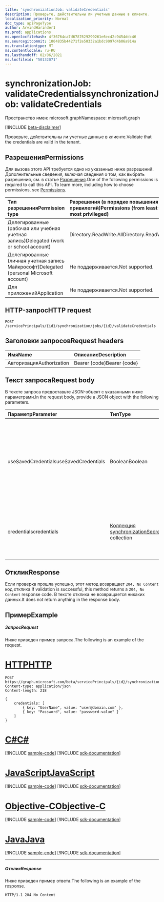 ```yaml
---
title: 'synchronizationJob: validateCredentials'
description: Проверьте, действительны ли учетные данные в клиенте.
localization_priority: Normal
doc_type: apiPageType
author: ArvindHarinder1
ms.prod: applications
ms.openlocfilehash: 4f36764ca7d6787629299261e6ec42c9454ddc46
ms.sourcegitcommit: 1004835b44271f2e50332a1bdc9097d4b06a914a
ms.translationtype: MT
ms.contentlocale: ru-RU
ms.lasthandoff: 02/06/2021
ms.locfileid: "50132071"
---
```

# <a name="synchronizationjob-validatecredentials"></a><span data-ttu-id="c4353-103">synchronizationJob: validateCredentials</span><span class="sxs-lookup"><span data-stu-id="c4353-103">synchronizationJob: validateCredentials</span></span>

<span data-ttu-id="c4353-104">Пространство имен: microsoft.graph</span><span class="sxs-lookup"><span data-stu-id="c4353-104">Namespace: microsoft.graph</span></span>

[!INCLUDE [beta-disclaimer](../../includes/beta-disclaimer.md)]

<span data-ttu-id="c4353-105">Проверьте, действительны ли учетные данные в клиенте.</span><span class="sxs-lookup"><span data-stu-id="c4353-105">Validate that the credentials are valid in the tenant.</span></span>

## <a name="permissions"></a><span data-ttu-id="c4353-106">Разрешения</span><span class="sxs-lookup"><span data-stu-id="c4353-106">Permissions</span></span>
<span data-ttu-id="c4353-p101">Для вызова этого API требуется одно из указанных ниже разрешений. Дополнительные сведения, включая сведения о том, как выбрать разрешения, см. в статье [Разрешения](/graph/permissions-reference).</span><span class="sxs-lookup"><span data-stu-id="c4353-p101">One of the following permissions is required to call this API. To learn more, including how to choose permissions, see [Permissions](/graph/permissions-reference).</span></span>

|<span data-ttu-id="c4353-109">Тип разрешения</span><span class="sxs-lookup"><span data-stu-id="c4353-109">Permission type</span></span>                        | <span data-ttu-id="c4353-110">Разрешения (в порядке повышения привилегий)</span><span class="sxs-lookup"><span data-stu-id="c4353-110">Permissions (from least to most privileged)</span></span>              |
|:--------------------------------------|:---------------------------------------------------------|
|<span data-ttu-id="c4353-111">Делегированные (рабочая или учебная учетная запись)</span><span class="sxs-lookup"><span data-stu-id="c4353-111">Delegated (work or school account)</span></span>     |<span data-ttu-id="c4353-112">Directory.ReadWrite.All</span><span class="sxs-lookup"><span data-stu-id="c4353-112">Directory.ReadWrite.All</span></span>  |
|<span data-ttu-id="c4353-113">Делегированные (личная учетная запись Майкрософт)</span><span class="sxs-lookup"><span data-stu-id="c4353-113">Delegated (personal Microsoft account)</span></span> |<span data-ttu-id="c4353-114">Не поддерживается.</span><span class="sxs-lookup"><span data-stu-id="c4353-114">Not supported.</span></span> |
|<span data-ttu-id="c4353-115">Для приложений</span><span class="sxs-lookup"><span data-stu-id="c4353-115">Application</span></span>                            |<span data-ttu-id="c4353-116">Не поддерживается.</span><span class="sxs-lookup"><span data-stu-id="c4353-116">Not supported.</span></span>| 

## <a name="http-request"></a><span data-ttu-id="c4353-117">HTTP-запрос</span><span class="sxs-lookup"><span data-stu-id="c4353-117">HTTP request</span></span>
<!-- { "blockType": "ignored" } -->
```http
POST /servicePrincipals/{id}/synchronization/jobs/{id}/validateCredentials

```
## <a name="request-headers"></a><span data-ttu-id="c4353-118">Заголовки запросов</span><span class="sxs-lookup"><span data-stu-id="c4353-118">Request headers</span></span>
| <span data-ttu-id="c4353-119">Имя</span><span class="sxs-lookup"><span data-stu-id="c4353-119">Name</span></span>       | <span data-ttu-id="c4353-120">Описание</span><span class="sxs-lookup"><span data-stu-id="c4353-120">Description</span></span>|
|:---------------|:----------|
| <span data-ttu-id="c4353-121">Авторизация</span><span class="sxs-lookup"><span data-stu-id="c4353-121">Authorization</span></span>  | <span data-ttu-id="c4353-122">Bearer {code}</span><span class="sxs-lookup"><span data-stu-id="c4353-122">Bearer {code}</span></span>|

## <a name="request-body"></a><span data-ttu-id="c4353-123">Текст запроса</span><span class="sxs-lookup"><span data-stu-id="c4353-123">Request body</span></span>
<span data-ttu-id="c4353-124">В тексте запроса предоставьте JSON-объект с указанными ниже параметрами.</span><span class="sxs-lookup"><span data-stu-id="c4353-124">In the request body, provide a JSON object with the following parameters.</span></span>

| <span data-ttu-id="c4353-125">Параметр</span><span class="sxs-lookup"><span data-stu-id="c4353-125">Parameter</span></span>    | <span data-ttu-id="c4353-126">Тип</span><span class="sxs-lookup"><span data-stu-id="c4353-126">Type</span></span>   |<span data-ttu-id="c4353-127">Описание</span><span class="sxs-lookup"><span data-stu-id="c4353-127">Description</span></span>|
|:---------------|:--------|:----------|
|<span data-ttu-id="c4353-128">useSavedCredentials</span><span class="sxs-lookup"><span data-stu-id="c4353-128">useSavedCredentials</span></span>|<span data-ttu-id="c4353-129">Boolean</span><span class="sxs-lookup"><span data-stu-id="c4353-129">Boolean</span></span>|<span data-ttu-id="c4353-130">Если параметр будет игнорироваться, а ранее сохраненные учетные данные (если таковые есть) будут `true` `credentials` проверены.</span><span class="sxs-lookup"><span data-stu-id="c4353-130">When `true`, the `credentials` parameter will be ignored and the previously saved credentials (if any) will be validated instead.</span></span> |
|<span data-ttu-id="c4353-131">credentials</span><span class="sxs-lookup"><span data-stu-id="c4353-131">credentials</span></span>|<span data-ttu-id="c4353-132">[Коллекция synchronizationSecretKeyStringValuePair](../resources/synchronization-secretkeystringvaluepair.md)</span><span class="sxs-lookup"><span data-stu-id="c4353-132">[synchronizationSecretKeyStringValuePair](../resources/synchronization-secretkeystringvaluepair.md) collection</span></span>|<span data-ttu-id="c4353-133">Учетные данные для проверки.</span><span class="sxs-lookup"><span data-stu-id="c4353-133">Credentials to validate.</span></span> <span data-ttu-id="c4353-134">Игнорируется, если `useSavedCredentials` параметр имеет . `true`</span><span class="sxs-lookup"><span data-stu-id="c4353-134">Ignored when the `useSavedCredentials` parameter is `true`.</span></span>|

## <a name="response"></a><span data-ttu-id="c4353-135">Отклик</span><span class="sxs-lookup"><span data-stu-id="c4353-135">Response</span></span>
<span data-ttu-id="c4353-136">Если проверка прошла успешно, этот метод возвращает `204, No Content` код отклика.</span><span class="sxs-lookup"><span data-stu-id="c4353-136">If validation is successful, this method returns a `204, No Content` response code.</span></span> <span data-ttu-id="c4353-137">В тексте отклика не возвращается никаких данных.</span><span class="sxs-lookup"><span data-stu-id="c4353-137">It does not return anything in the response body.</span></span>

## <a name="example"></a><span data-ttu-id="c4353-138">Пример</span><span class="sxs-lookup"><span data-stu-id="c4353-138">Example</span></span>

##### <a name="request"></a><span data-ttu-id="c4353-139">Запрос</span><span class="sxs-lookup"><span data-stu-id="c4353-139">Request</span></span>
<span data-ttu-id="c4353-140">Ниже приведен пример запроса.</span><span class="sxs-lookup"><span data-stu-id="c4353-140">The following is an example of the request.</span></span>

# <a name="http"></a>[<span data-ttu-id="c4353-141">HTTP</span><span class="sxs-lookup"><span data-stu-id="c4353-141">HTTP</span></span>](#tab/http)
<!-- {
  "blockType": "request",
  "name": "synchronizationjob_validatecredentials"
}-->
```http
POST https://graph.microsoft.com/beta/servicePrincipals/{id}/synchronization/jobs/{id}/validateCredentials
Content-type: application/json
Content-length: 218

{ 
    credentials: [ 
        { key: "UserName", value: "user@domain.com" },
        { key: "Password", value: "password-value" }
    ]
}
```
# <a name="c"></a>[<span data-ttu-id="c4353-142">C#</span><span class="sxs-lookup"><span data-stu-id="c4353-142">C#</span></span>](#tab/csharp)
[!INCLUDE [sample-code](../includes/snippets/csharp/synchronizationjob-validatecredentials-csharp-snippets.md)]
[!INCLUDE [sdk-documentation](../includes/snippets/snippets-sdk-documentation-link.md)]

# <a name="javascript"></a>[<span data-ttu-id="c4353-143">JavaScript</span><span class="sxs-lookup"><span data-stu-id="c4353-143">JavaScript</span></span>](#tab/javascript)
[!INCLUDE [sample-code](../includes/snippets/javascript/synchronizationjob-validatecredentials-javascript-snippets.md)]
[!INCLUDE [sdk-documentation](../includes/snippets/snippets-sdk-documentation-link.md)]

# <a name="objective-c"></a>[<span data-ttu-id="c4353-144">Objective-C</span><span class="sxs-lookup"><span data-stu-id="c4353-144">Objective-C</span></span>](#tab/objc)
[!INCLUDE [sample-code](../includes/snippets/objc/synchronizationjob-validatecredentials-objc-snippets.md)]
[!INCLUDE [sdk-documentation](../includes/snippets/snippets-sdk-documentation-link.md)]

# <a name="java"></a>[<span data-ttu-id="c4353-145">Java</span><span class="sxs-lookup"><span data-stu-id="c4353-145">Java</span></span>](#tab/java)
[!INCLUDE [sample-code](../includes/snippets/java/synchronizationjob-validatecredentials-java-snippets.md)]
[!INCLUDE [sdk-documentation](../includes/snippets/snippets-sdk-documentation-link.md)]

---


##### <a name="response"></a><span data-ttu-id="c4353-146">Отклик</span><span class="sxs-lookup"><span data-stu-id="c4353-146">Response</span></span>
<span data-ttu-id="c4353-147">Ниже приведен пример ответа.</span><span class="sxs-lookup"><span data-stu-id="c4353-147">The following is an example of the response.</span></span> 
<!-- {
  "blockType": "response",
  "truncated": true,
  "@odata.type": "microsoft.graph.None"
} -->
```http
HTTP/1.1 204 No Content
```

<!-- uuid: 8fcb5dbc-d5aa-4681-8e31-b001d5168d79
2015-10-25 14:57:30 UTC -->
<!--
{
  "type": "#page.annotation",
  "description": "synchronizationJob: validateCredentials",
  "keywords": "",
  "section": "documentation",
  "tocPath": "",
  "suppressions": [
  ]
}
-->


